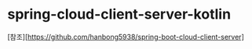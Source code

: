 # spring-cloud-client-server-kotlin

[참조][https://github.com/hanbong5938/spring-boot-cloud-client-server]
